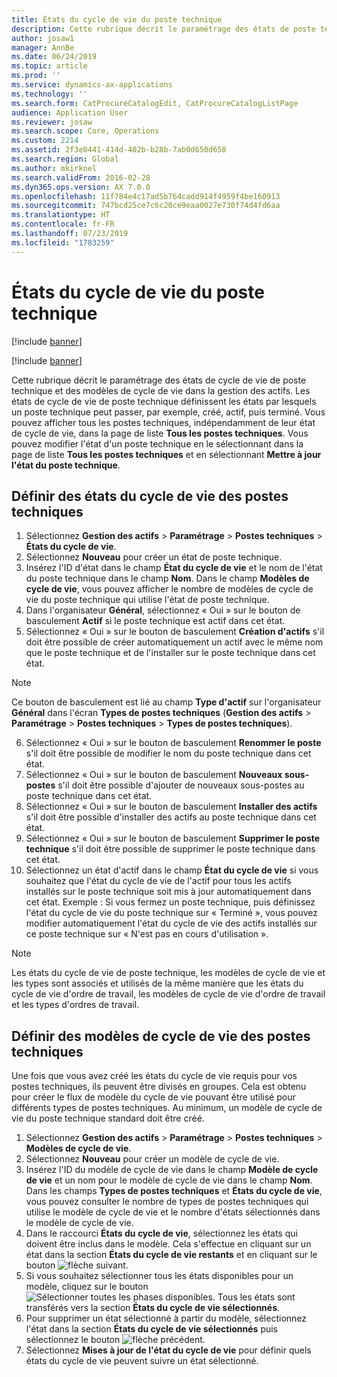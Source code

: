 ```yaml
---
title: États du cycle de vie du poste technique
description: Cette rubrique décrit le paramétrage des états de poste technique et des modèles de cycle de vie dans la gestion des actifs.
author: josaw1
manager: AnnBe
ms.date: 06/24/2019
ms.topic: article
ms.prod: ''
ms.service: dynamics-ax-applications
ms.technology: ''
ms.search.form: CatProcureCatalogEdit, CatProcureCatalogListPage
audience: Application User
ms.reviewer: josaw
ms.search.scope: Core, Operations
ms.custom: 2214
ms.assetid: 2f3e0441-414d-402b-b28b-7ab0d650d658
ms.search.region: Global
ms.author: mkirknel
ms.search.validFrom: 2016-02-28
ms.dyn365.ops.version: AX 7.0.0
ms.openlocfilehash: 11f784e4c17ad5b764cadd914f4959f4be160913
ms.sourcegitcommit: 747bcd25ce7c6c20ce9eaa0027e730f74d4fd6aa
ms.translationtype: HT
ms.contentlocale: fr-FR
ms.lasthandoff: 07/23/2019
ms.locfileid: "1783259"
---
```

# <a name="functional-location-lifecycle-states"></a>États du cycle de vie du poste technique

[!include [banner](../../includes/banner.md)]

[!include [banner](../../includes/preview-banner.md)]

Cette rubrique décrit le paramétrage des états de cycle de vie de poste technique et des modèles de cycle de vie dans la gestion des actifs. Les états de cycle de vie de poste technique définissent les états par lesquels un poste technique peut passer, par exemple, créé, actif, puis terminé. Vous pouvez afficher tous les postes techniques, indépendamment de leur état de cycle de vie, dans la page de liste **Tous les postes techniques**. Vous pouvez modifier l'état d'un poste technique en le sélectionnant dans la page de liste **Tous les postes techniques** et en sélectionnant **Mettre à jour l'état du poste technique**.

## <a name="set-up-functional-location-lifecycle-states"></a>Définir des états du cycle de vie des postes techniques

1. Sélectionnez **Gestion des actifs** > **Paramétrage** > **Postes techniques** > **États du cycle de vie**.
2. Sélectionnez **Nouveau** pour créer un état de poste technique.
3. Insérez l'ID d'état dans le champ **État du cycle de vie** et le nom de l'état du poste technique dans le champ **Nom**. Dans le champ **Modèles de cycle de vie**, vous pouvez afficher le nombre de modèles de cycle de vie du poste technique qui utilise l'état de poste technique.
4. Dans l'organisateur **Général**, sélectionnez « Oui » sur le bouton de basculement **Actif** si le poste technique est actif dans cet état.
5. Sélectionnez « Oui » sur le bouton de basculement **Création d'actifs** s'il doit être possible de créer automatiquement un actif avec le même nom que le poste technique et de l'installer sur le poste technique dans cet état.  
>[!NOTE]
>Ce bouton de basculement est lié au champ **Type d'actif** sur l'organisateur **Général** dans l'écran **Types de postes techniques** (**Gestion des actifs** > **Paramétrage** > **Postes techniques** > **Types de postes techniques**).
6. Sélectionnez « Oui » sur le bouton de basculement **Renommer le poste** s'il doit être possible de modifier le nom du poste technique dans cet état.
7. Sélectionnez « Oui » sur le bouton de basculement **Nouveaux sous-postes** s'il doit être possible d'ajouter de nouveaux sous-postes au poste technique dans cet état.
8. Sélectionnez « Oui » sur le bouton de basculement **Installer des actifs** s'il doit être possible d'installer des actifs au poste technique dans cet état.
9. Sélectionnez « Oui » sur le bouton de basculement **Supprimer le poste technique** s'il doit être possible de supprimer le poste technique dans cet état.
10. Sélectionnez un état d'actif dans le champ **État du cycle de vie** si vous souhaitez que l'état du cycle de vie de l'actif pour tous les actifs installés sur le poste technique soit mis à jour automatiquement dans cet état. Exemple : Si vous fermez un poste technique, puis définissez l'état du cycle de vie du poste technique sur « Terminé », vous pouvez modifier automatiquement l'état du cycle de vie des actifs installés sur ce poste technique sur « N'est pas en cours d'utilisation ».


>[!NOTE]
>Les états du cycle de vie de poste technique, les modèles de cycle de vie et les types sont associés et utilisés de la même manière que les états du cycle de vie d'ordre de travail, les modèles de cycle de vie d'ordre de travail et les types d'ordres de travail. 

## <a name="set-up-functional-location-lifecycle-models"></a>Définir des modèles de cycle de vie des postes techniques

Une fois que vous avez créé les états du cycle de vie requis pour vos postes techniques, ils peuvent être divisés en groupes. Cela est obtenu pour créer le flux de modèle du cycle de vie pouvant être utilisé pour différents types de postes techniques. Au minimum, un modèle de cycle de vie du poste technique standard doit être créé.

1. Sélectionnez **Gestion des actifs** > **Paramétrage** > **Postes techniques** > **Modèles de cycle de vie**.
2. Sélectionnez **Nouveau** pour créer un modèle de cycle de vie.
3. Insérez l'ID du modèle de cycle de vie dans le champ **Modèle de cycle de vie** et un nom pour le modèle de cycle de vie dans le champ **Nom**. Dans les champs **Types de postes techniques** et **États du cycle de vie**, vous pouvez consulter le nombre de types de postes techniques qui utilise le modèle de cycle de vie et le nombre d'états sélectionnés dans le modèle de cycle de vie.
4. Dans le raccourci **États du cycle de vie**, sélectionnez les états qui doivent être inclus dans le modèle. Cela s'effectue en cliquant sur un état dans la section **États du cycle de vie restants** et en cliquant sur le bouton ![flèche suivant](media/02-setup-for-functional-locations.png).
5. Si vous souhaitez sélectionner tous les états disponibles pour un modèle, cliquez sur le bouton ![Sélectionner toutes les phases disponibles](media/03-setup-for-functional-locations.png). Tous les états sont transférés vers la section **États du cycle de vie sélectionnés**.
6. Pour supprimer un état sélectionné à partir du modèle, sélectionnez l'état dans la section **États du cycle de vie sélectionnés** puis sélectionnez le bouton ![flèche précédent](media/04-setup-for-functional-locations.png).
7. Sélectionnez **Mises à jour de l'état du cycle de vie** pour définir quels états du cycle de vie peuvent suivre un état sélectionné.
